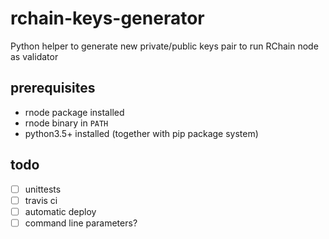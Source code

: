 
# rchain-keys-generator

Python helper to generate new private/public keys pair to run RChain node as validator


## prerequisites

- rnode package installed
- rnode binary in `PATH`
- python3.5+ installed (together with pip package system)


## todo

- [ ] unittests
- [ ] travis ci
- [ ] automatic deploy
- [ ] command line parameters?
